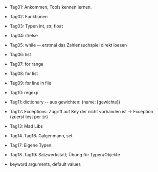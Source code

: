 

- Tag01: Ankommen, Tools kennen lernen.
- Tag02: Funktionen
- Tag03: Typen int, str, float
- Tag04: if/else
- Tag05: while -- erstmal das Zahlensuchspiel direkt loesen
- Tag06: list
- Tag07: for range
- Tag08: for list
- Tag09: for line in file
- Tag10: regexp
- Tag11: dictionary -- aus gewichten: {name: [gewichte]}
- Tag12: Exceptions: Zugriff auf Key der nicht vorhanden ist -> Exception (zuerst test per `in`)
- Tag13: Mad Libs
- Tag14..Tag16: Galgenmann, set
- Tag17: Eigene Typen
- Tag18..Tag19: Satzwerkstatt; Übung für Typen/Objekte


- keyword arguments, default values